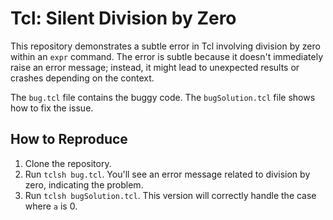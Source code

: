 # Tcl: Silent Division by Zero

This repository demonstrates a subtle error in Tcl involving division by zero within an `expr` command.  The error is subtle because it doesn't immediately raise an error message; instead, it might lead to unexpected results or crashes depending on the context.

The `bug.tcl` file contains the buggy code. The `bugSolution.tcl` file shows how to fix the issue.

## How to Reproduce

1. Clone the repository.
2. Run `tclsh bug.tcl`. You'll see an error message related to division by zero, indicating the problem.
3. Run `tclsh bugSolution.tcl`. This version will correctly handle the case where `a` is 0.